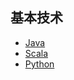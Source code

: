 
## 基本技术

* [Java](src/main/com/libin/program/_01_java/README.md)
* [Scala](src/main/com/libin/program/_02_scala/README.md)
* [Python](src/main/com/libin/program/_03_python/README.md)